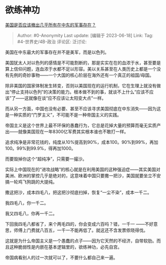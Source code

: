 # 欲练神功
[美国是否应该撤出几乎所有在中东的军事存在？](https://www.zhihu.com/question/460318338/answer/3078742013)

> Author: #0-Anonymity
> Last update: [编辑于 2023-06-18]
> Link:
> Tag: #4-世界史/4B-政治
> 评论区:
> 泛讨论:

美国在中东最大的军事存在并不是美军，而是以色列。

美国犹太人对以色列的感情是不可能割断的，那是实实在在的血浓于水，甚至要是算上信仰问题，连血浓于水都不足以形容。美以关系甚至在人类历史上都是一个没有先例的奇妙事物——一个大国的核心阶层在海外还有一个真正的祖国/母国。

除非美国的国家体制发生转变，否则以美国现在的运行机制，它在生理上就没有做出“停止支持以色列”的决策的能力。根本做不到的事，就谈不上什么“应该不应该”了——这就像在谈“应不应该让太阳变大点”一样。

而从另一方面，中国也没有必要、甚至不应该寻求美国彻底在中东消失——因为这是一种实质的“门罗主义”，不可能不是一种帝国主义的实践。

帝国主义是这个世界上最不环保的愚蠢行为，它总是花掉大量的预算而毫无实质产出——就像美国现在一年8300亿军费其实根本谁也不敢打一样。

追求纯净是非常花钱的，纯度从10%提高到90%，成本100。90%到99%，再加100。99%到99.9%，得再加1000。

而要毁掉你这个“超纯净”，只需要一撮沙。

实际上中国现在的“进攻战略”的核心就是在利用美国的这种强迫症——其实美国对美洲、欧洲的掌控几乎是绝对的，这意味着中国只要撒一把沙，美国就要坐立不安搞一轮鸡飞狗跳的大提纯。

撒这把沙，成本四毛八，把这把沙彻底扫掉，恢复“一尘不染”，成本一千二。

我四毛八，你一千二。

我又四毛八，你再一千二。

下回我四毛八都省了，来个两毛四的，你会变成六百吗？错，一千一 ——不好意思，师傅上门费就八百五，一千一不能再低了。就这还不含发票侬晓得伐。

这就是为什么帝国主义是一个愚蠢的点子——因为它天然的不经济，自带软肋。而且这种脆弱性是内嵌在基本逻辑里的，欲练神功，必先自宫。

帝国病看别人的过一次就可以了，不要什么都自己来一遍。
